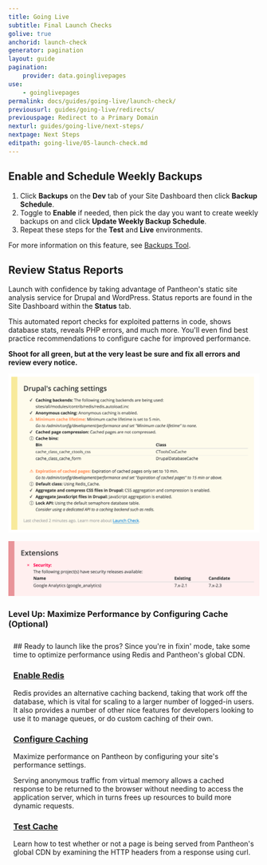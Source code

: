 ```yaml
---
title: Going Live
subtitle: Final Launch Checks
golive: true
anchorid: launch-check
generator: pagination
layout: guide
pagination:
    provider: data.goinglivepages
use:
    - goinglivepages
permalink: docs/guides/going-live/launch-check/
previousurl: guides/going-live/redirects/
previouspage: Redirect to a Primary Domain
nexturl: guides/going-live/next-steps/
nextpage: Next Steps
editpath: going-live/05-launch-check.md
---
```

## Enable and Schedule Weekly Backups
1. Click **<span class="glyphicons glyphicons-cloud-upload" aria-hidden="true"></span> Backups** on the <span class="glyphicons glyphicons-wrench" aria-hidden="true"></span> **Dev** tab of your Site Dashboard then click **Backup Schedule**.
2. Toggle to **Enable** if needed, then pick the day you want to create weekly backups on and click **Update Weekly Backup Schedule**.
3. Repeat these steps for the **<span class="glyphicons glyphicons-equalizer"></span> Test** and **<span class="glyphicons glyphicons-cardio"></span> Live** environments.

For more information on this feature, see [Backups Tool](/docs/backups/).

## Review Status Reports
Launch with confidence by taking advantage of Pantheon's static site analysis service for Drupal and WordPress. Status reports are found in the Site Dashboard within the **<span class="glyphicons glyphicons-info-sign"></span> Status** tab.

This automated report checks for exploited patterns in code, shows database stats, reveals PHP errors, and much more. You'll even find best practice recommendations to configure cache for improved performance.

**Shoot for all green, but at the very least be sure and fix all errors and review every notice.**

![Launch check error example](/source/docs/assets/images/dashboard/launch-check-cache-warnings.png)

![Launch check warning example](/source/docs/assets/images/dashboard/launch-check-security-error.png)

<div class="panel panel-video panel-guide" id="accordion">
  <div class="panel-heading panel-video-heading">
    <a class="accordion-toggle panel-video-title collapsed" data-toggle="collapse" data-parent="#accordion" data-proofer-ignore data-target="#host-specific1"><h3 class="panel-title panel-video-title" style="cursor:pointer;"><i class="fa fa-graduation-cap" style="line-height:.9"></i> Level Up: Maximize Performance by Configuring Cache (Optional)</h3></a>
  </div>
  <div id="host-specific1" class="collapse" style="padding:10px;">
    <div markdown="1">
## Ready to launch like the pros?
Since you're in fixin' mode, take some time to optimize performance using Redis and Pantheon's global CDN.

### [Enable Redis](/docs/redis/#enable-redis)
Redis provides an alternative caching backend, taking that work off the database, which is vital for scaling to a larger number of logged-in users. It also provides a number of other nice features for developers looking to use it to manage queues, or do custom caching of their own.

### [Configure Caching](/docs/guides/cache/hit/)
Maximize performance on Pantheon by configuring your site's performance settings.

Serving anonymous traffic from virtual memory allows a cached response to be returned to the browser without needing to access the application server, which in turns frees up resources to build more dynamic requests.

### [Test Cache](/docs/guides/cache/test/)
Learn how to test whether or not a page is being served from Pantheon's global CDN by examining the HTTP headers from a response using curl.
    </div>
  </div>
</div>
